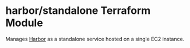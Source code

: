 # harbor/standalone Terraform Module

Manages [Harbor](https://goharbor.io/) as a standalone service hosted on a single EC2 instance.


